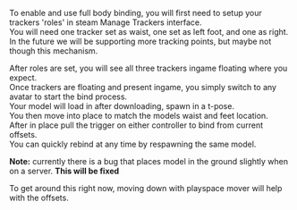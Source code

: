 To enable and use full body binding, you will first need to setup your trackers 'roles' in steam Manage Trackers interface.  
You will need one tracker set as waist, one set as left foot, and one as right.  
In the future we will be supporting more tracking points, but maybe not though this mechanism.

After roles are set, you will see all three trackers ingame floating where you expect.  
Once trackers are floating and present ingame, you simply switch to any avatar to start the bind process.  
Your model will load in after downloading, spawn in a t-pose.  
You then move into place to match the models waist and feet location.  
After in place pull the trigger on either controller to bind from current offsets.  
You can quickly rebind at any time by respawning the same model.

**Note:** currently there is a bug that places model in the ground slightly when on a server. **This will be fixed**

To get around this right now, moving down with playspace mover will help with the offsets.